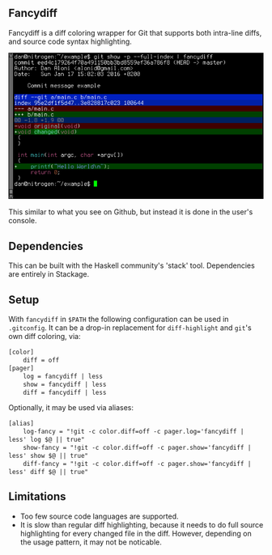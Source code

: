 ## Fancydiff

Fancydiff is a diff coloring wrapper for Git that supports both intra-line diffs, and source code syntax highlighting.

<img src="doc/fancydiff-example.png">

This similar to what you see on Github, but instead it is done in the user's console.

## Dependencies

This can be built with the Haskell community's 'stack' tool. Dependencies are entirely in Stackage.

## Setup

With `fancydiff` in `$PATH` the following configuration can be used in `.gitconfig`. It can be a drop-in
replacement for `diff-highlight` and `git`'s own diff coloring, via:

```
[color]
    diff = off
[pager]
    log = fancydiff | less
    show = fancydiff | less
    diff = fancydiff | less
```

Optionally, it may be used via aliases:

```
[alias]
    log-fancy = "!git -c color.diff=off -c pager.log='fancydiff | less' log $@ || true"
    show-fancy = "!git -c color.diff=off -c pager.show='fancydiff | less' show $@ || true"
    diff-fancy = "!git -c color.diff=off -c pager.show='fancydiff | less' diff $@ || true"
```

## Limitations

 * Too few source code languages are supported.
 * It is slow than regular diff highlighting, because it needs to do full source
   highlighting for every changed file in the diff. However, depending on the
   usage pattern, it may not be noticable.

